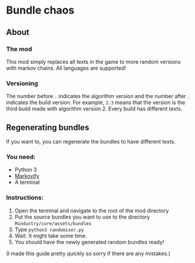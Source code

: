 # Bundle chaos
## About
### The mod
This mod simply replaces all texts in the game to more random versions with markov chains. All languages are supported!
### Versioning
The number before `.` indicates the algorithm version and the number after `.` indicates the build version. For example, `2.3` means that the version is the third build made with algorithm version 2. Every build has different texts.
## Regenerating bundles
If you want to, you can regenerate the bundles to have different texts.
### You need:
- Python 3
- [Markovify](https://github.com/jsvine/markovify/blob/master/README.md#installation)
- A terminal

### Instructions:
1. Open the terminal and navigate to the root of the mod directory
2. Put the source bundles you want to use to the directory `Mindustry/core/assets/bundles`
3. Type `python3 randomiser.py`
4. Wait. It might take some time.
5. You should have the newly generated random bundles ready!


(I made this guide pretty quickly so sorry if there are any mistakes.)
